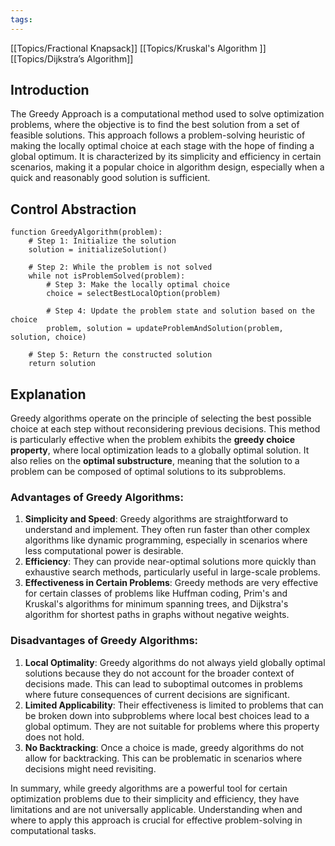 ```yaml
---
tags:
---
```

[[Topics/Fractional Knapsack]]
[[Topics/Kruskal's Algorithm ]]
[[Topics/Dijkstra’s Algorithm]]

## Introduction

The Greedy Approach is a computational method used to solve optimization problems, where the objective is to find the best solution from a set of feasible solutions. This approach follows a problem-solving heuristic of making the locally optimal choice at each stage with the hope of finding a global optimum. It is characterized by its simplicity and efficiency in certain scenarios, making it a popular choice in algorithm design, especially when a quick and reasonably good solution is sufficient.

## Control Abstraction

```control abstraction
function GreedyAlgorithm(problem):
    # Step 1: Initialize the solution
    solution = initializeSolution()

    # Step 2: While the problem is not solved
    while not isProblemSolved(problem):
        # Step 3: Make the locally optimal choice
        choice = selectBestLocalOption(problem)

        # Step 4: Update the problem state and solution based on the choice
        problem, solution = updateProblemAndSolution(problem, solution, choice)

    # Step 5: Return the constructed solution
    return solution
```

## Explanation

Greedy algorithms operate on the principle of selecting the best possible choice at each step without reconsidering previous decisions. This method is particularly effective when the problem exhibits the **greedy choice property**, where local optimization leads to a globally optimal solution. It also relies on the **optimal substructure**, meaning that the solution to a problem can be composed of optimal solutions to its subproblems.

### Advantages of Greedy Algorithms:
1. **Simplicity and Speed**: Greedy algorithms are straightforward to understand and implement. They often run faster than other complex algorithms like dynamic programming, especially in scenarios where less computational power is desirable.
2. **Efficiency**: They can provide near-optimal solutions more quickly than exhaustive search methods, particularly useful in large-scale problems.
3. **Effectiveness in Certain Problems**: Greedy methods are very effective for certain classes of problems like Huffman coding, Prim's and Kruskal's algorithms for minimum spanning trees, and Dijkstra's algorithm for shortest paths in graphs without negative weights.

### Disadvantages of Greedy Algorithms:
1. **Local Optimality**: Greedy algorithms do not always yield globally optimal solutions because they do not account for the broader context of decisions made. This can lead to suboptimal outcomes in problems where future consequences of current decisions are significant.
2. **Limited Applicability**: Their effectiveness is limited to problems that can be broken down into subproblems where local best choices lead to a global optimum. They are not suitable for problems where this property does not hold.
3. **No Backtracking**: Once a choice is made, greedy algorithms do not allow for backtracking. This can be problematic in scenarios where decisions might need revisiting.

In summary, while greedy algorithms are a powerful tool for certain optimization problems due to their simplicity and efficiency, they have limitations and are not universally applicable. Understanding when and where to apply this approach is crucial for effective problem-solving in computational tasks.
